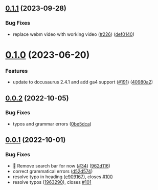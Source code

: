 ## [0.1.1](https://github.com/dailydotdev/docs/compare/v0.1.0...v0.1.1) (2023-09-28)


### Bug Fixes

* replace webm video with working video ([#226](https://github.com/dailydotdev/docs/issues/226)) ([def0140](https://github.com/dailydotdev/docs/commit/def0140c63d5d7b11328fc79b9d1a296e6bf7fc1))



# [0.1.0](https://github.com/dailydotdev/docs/compare/v0.0.2...v0.1.0) (2023-06-20)


### Features

* update to docusaurus 2.4.1 and add ga4 support ([#191](https://github.com/dailydotdev/docs/issues/191)) ([40980a2](https://github.com/dailydotdev/docs/commit/40980a2d87390eb147507e59267955f1dab224ca))



## [0.0.2](https://github.com/dailydotdev/docs/compare/v0.0.1...v0.0.2) (2022-10-05)


### Bug Fixes

* typos and grammar errors ([0be5dca](https://github.com/dailydotdev/docs/commit/0be5dcaa10a339c9e8ad0f05fcbdf35463819e43))



## [0.0.1](https://github.com/dailydotdev/docs/compare/962d1164a462976d63f94b66771f20196658871d...v0.0.1) (2022-10-01)


### Bug Fixes

* :bug: Remove search bar for now ([#34](https://github.com/dailydotdev/docs/issues/34)) ([962d116](https://github.com/dailydotdev/docs/commit/962d1164a462976d63f94b66771f20196658871d))
* correct grammatical errors ([d52d574](https://github.com/dailydotdev/docs/commit/d52d5740102b7ef8f30c7e0b7b584abb1b1b38db))
* resolve typo in heading  ([e909167](https://github.com/dailydotdev/docs/commit/e9091676472102b25202ff45b5aaad170e45893a)), closes [#100](https://github.com/dailydotdev/docs/issues/100)
* resolve typos  ([1963290](https://github.com/dailydotdev/docs/commit/19632903cedd7cbc5e7d41e296167e1699ee2244)), closes [#101](https://github.com/dailydotdev/docs/issues/101)



